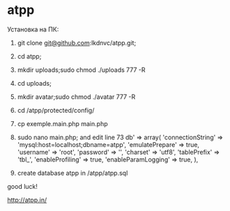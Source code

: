 atpp
====
Установка на ПК:


1) git clone git@github.com:lkdnvc/atpp.git;

2) cd atpp;

4) mkdir uploads;sudo chmod ./uploads 777 -R

5) cd uploads;

5) mkdir avatar;sudo chmod ./avatar 777 -R

6) cd /atpp/protected/config/

7) cp exemple.main.php main.php

8) sudo nano main.php; 
   and edit line 73
   db' => array(
            'connectionString' => 'mysql:host=localhost;dbname=atpp',
            'emulatePrepare' => true,
            'username' => 'root',
            'password' => '',
            'charset' => 'utf8',
            'tablePrefix' => 'tbl_',
            'enableProfiling' => true,
            'enableParamLogging' => true,
  ),
9) create database atpp in /atpp/atpp.sql

good luck!


http://atpp.in/

